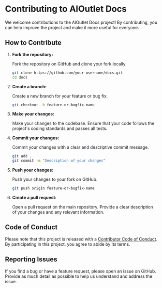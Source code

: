 # Contributing to AIOutlet Docs

We welcome contributions to the AIOutlet Docs project! By contributing, you can help improve the project and make it more useful for everyone.

## How to Contribute

1. **Fork the repository:**

   Fork the repository on GitHub and clone your fork locally.

   ```sh
   git clone https://github.com/your-username/docs.git
   cd docs
   ```

2. **Create a branch:**

   Create a new branch for your feature or bug fix.

   ```sh
   git checkout -b feature-or-bugfix-name
   ```

3. **Make your changes:**

   Make your changes to the codebase. Ensure that your code follows the project's coding standards and passes all tests.

4. **Commit your changes:**

   Commit your changes with a clear and descriptive commit message.

   ```sh
   git add .
   git commit -m "Description of your changes"
   ```

5. **Push your changes:**

   Push your changes to your fork on GitHub.

   ```sh
   git push origin feature-or-bugfix-name
   ```

6. **Create a pull request:**

   Open a pull request on the main repository. Provide a clear description of your changes and any relevant information.

## Code of Conduct

Please note that this project is released with a [Contributor Code of Conduct](CODE_OF_CONDUCT.md). By participating in this project, you agree to abide by its terms.

## Reporting Issues

If you find a bug or have a feature request, please open an issue on GitHub. Provide as much detail as possible to help us understand and address the issue.
